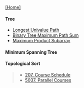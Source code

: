 [[Home]](https://github.com/anicksaha/leetcode/blob/master/README.md)


#### Tree
- [Longest Univalue Path](https://leetcode.com/problems/longest-univalue-path/description/)
- [Binary Tree Maximum Path Sum](https://leetcode.com/problems/binary-tree-maximum-path-sum/description/)
- [Maximum Product Subarray](https://leetcode.com/problems/maximum-product-subarray/description/)


#### Minimum Spanning Tree


#### Topological Sort

> - [207. Course Schedule](https://leetcode.com/problems/course-schedule/description/)
> - [5037. Parallel Courses](https://leetcode.com/contest/private-contest-7/problems/parallel-courses/)
